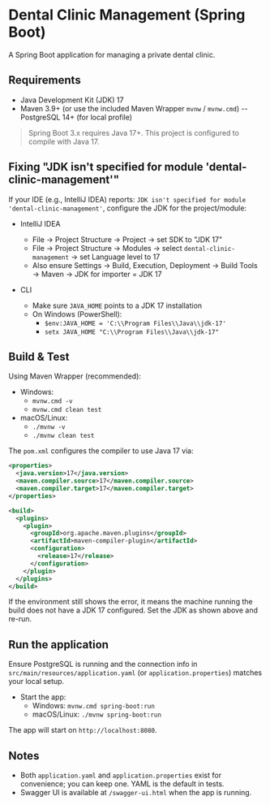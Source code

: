 # Dental Clinic Management (Spring Boot)

A Spring Boot application for managing a private dental clinic.

## Requirements

- Java Development Kit (JDK) 17
- Maven 3.9+ (or use the included Maven Wrapper `mvnw` / `mvnw.cmd`)
-- PostgreSQL 14+ (for local profile)

> Spring Boot 3.x requires Java 17+. This project is configured to compile with Java 17.

## Fixing "JDK isn't specified for module 'dental-clinic-management'"

If your IDE (e.g., IntelliJ IDEA) reports: `JDK isn't specified for module 'dental-clinic-management'`, configure the JDK for the project/module:

- IntelliJ IDEA
  - File → Project Structure → Project → set SDK to "JDK 17"
  - File → Project Structure → Modules → select `dental-clinic-management` → set Language level to 17
  - Also ensure Settings → Build, Execution, Deployment → Build Tools → Maven → JDK for importer = JDK 17

- CLI
  - Make sure `JAVA_HOME` points to a JDK 17 installation
  - On Windows (PowerShell):
    - `$env:JAVA_HOME = 'C:\\Program Files\\Java\\jdk-17'`
    - `setx JAVA_HOME "C:\\Program Files\\Java\\jdk-17"`

## Build & Test

Using Maven Wrapper (recommended):

- Windows:
  - `mvnw.cmd -v`
  - `mvnw.cmd clean test`
- macOS/Linux:
  - `./mvnw -v`
  - `./mvnw clean test`

The `pom.xml` configures the compiler to use Java 17 via:

```xml
<properties>
  <java.version>17</java.version>
  <maven.compiler.source>17</maven.compiler.source>
  <maven.compiler.target>17</maven.compiler.target>
</properties>

<build>
  <plugins>
    <plugin>
      <groupId>org.apache.maven.plugins</groupId>
      <artifactId>maven-compiler-plugin</artifactId>
      <configuration>
        <release>17</release>
      </configuration>
    </plugin>
  </plugins>
</build>
```

If the environment still shows the error, it means the machine running the build does not have a JDK 17 configured. Set the JDK as shown above and re-run.

## Run the application

Ensure PostgreSQL is running and the connection info in `src/main/resources/application.yaml` (or `application.properties`) matches your local setup.
- Start the app:
  - Windows: `mvnw.cmd spring-boot:run`
  - macOS/Linux: `./mvnw spring-boot:run`

The app will start on `http://localhost:8080`.

## Notes

- Both `application.yaml` and `application.properties` exist for convenience; you can keep one. YAML is the default in tests.
- Swagger UI is available at `/swagger-ui.html` when the app is running.
